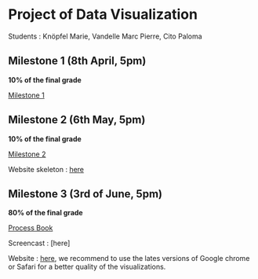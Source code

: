 # Project of Data Visualization

Students : Knöpfel Marie, Vandelle Marc Pierre, Cito Paloma

## Milestone 1 (8th April, 5pm)

**10% of the final grade**

[Milestone 1](reports/Milestone1.pdf)

## Milestone 2 (6th May, 5pm)

**10% of the final grade**

[Milestone 2](reports/Milestone2.pdf)

Website skeleton : [here](https://com-480-data-visualization.github.io/datavis-project-2022-pamama/)

## Milestone 3 (3rd of June, 5pm)

**80% of the final grade**

[Process Book](reports/processBook.pdf)

Screencast : [here]

Website : [here](https://com-480-data-visualization.github.io/datavis-project-2022-pamama/), we recommend to use the lates versions of Google chrome or Safari for a better quality of the visualizations.
